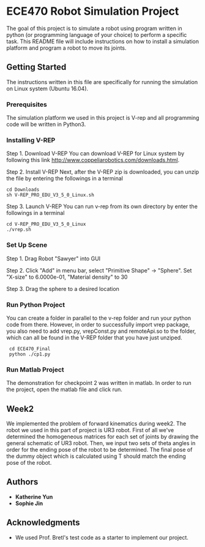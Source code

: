 # ECE470 Robot Simulation Project

The goal of this project is to simulate a robot using program written in python (or programming language of your choice) to perform a specific task. This README file will include instructions on how to install a simulation platform and program a robot to move its joints.


## Getting Started

The instructions written in this file are specifically for running the simulation on Linux system (Ubuntu 16.04).

### Prerequisites

The simulation platform we used in this project is V-rep and all programming code will be written in Python3.

### Installing V-REP

Step 1. Download V-REP
  You can download V-REP for Linux system by following this link http://www.coppeliarobotics.com/downloads.html.

Step 2. Install V-REP
  Next, after the V-REP zip is downloaded, you can unzip the file by entering the followings in a terminal
  ```
  cd Downloads
  sh V-REP_PRO_EDU_V3_5_0_Linux.sh
  ```
Step 3. Launch V-REP
  You can run v-rep from its own directory by enter the followings in a terminal
  ```
  cd V-REP_PRO_EDU_V3_5_0_Linux
  ./vrep.sh
  ```
### Set Up Scene
Step 1. Drag Robot "Sawyer" into GUI

Step 2. Click "Add" in menu bar, select "Primitive Shape" -> "Sphere". Set "X-size" to 6.0000e-01, "Material density" to 30

Step 3. Drag the sphere to a desired location

### Run Python Project

You can create a folder in parallel to the v-rep folder and run your python code from there. However, in order to       successfully import vrep package, you also need to add vrep.py, vrepConst.py and remoteApi.so to the folder, which can all be found in the V-REP folder that you have just unziped.

```
 cd ECE470_Final
 python ./cp1.py
  ```
### Run Matlab Project

The demonstration for checkpoint 2 was written in matlab. In order to run the project, open the matlab file and click run. 

## Week2

We implemented the problem of forward kinematics during week2. The robot we used in this part of project is UR3 robot. First of all we've determined the homogeneous matrices for each set of joints by drawing the general schematic of UR3 robot. Then, we input two sets of theta angles in order for the ending pose of the robot to be determined. The final pose of the dummy object which is calculated using T should match the ending pose of the robot. 

## Authors

* **Katherine Yun**
* **Sophie Jin**


## Acknowledgments

* We used Prof. Bretl's test code as a starter to implement our project.
